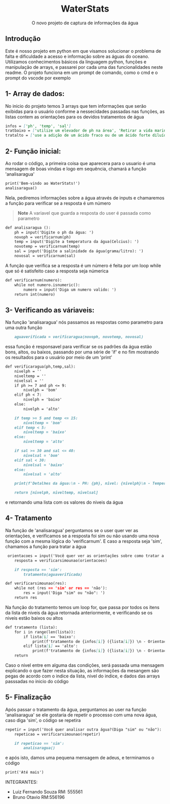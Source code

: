 <p align="center">
 <h1 align="center">WaterStats</h1>
 <p align="center">O novo projeto de captura de informações da água</p>
</p>

## Introdução
Este é nosso projeto em python em que visamos solucionar o problema de falta e dificuldade a acesso e informação sobre as águas do oceano. Utilizamos conhecimentos básicos da linguagem python, funções e manipulação de arrays, e passarei por cada uma das funcionalidades neste readme. O projeto funciona em um prompt de comando, como o cmd e o prompt do vscode por exemplo

## 1- Array de dados:
No inicio do projeto temos 3 arrays que tem informações que serão exibidas para o usuário conforme a nessecidades passadas nas funções, as listas contem as orientações para os devidos tratamentos de água

```md
infos = ['ph', 'temp', 'sal']
tratbaixo = ['utilize um elevador de ph na área', 'Retirar a vida marinha da área enquanto limpa os residuos de lixo na superficie da água', 'Adicione uma solução salina na água']
tratalto = ['use a adição de um ácido fraco ou de um ácido forte diluído na água','Analise as correntes de água da área de acordo com a época do ano','adicione água salina magnetizada na área analisada']
```

## 2- Função inicial:
Ao rodar o código, a primeira coisa que aparecera para o usuario é uma mensagem de boas vindas e logo em sequência, chamará a função 'analisaragua'

```md
print('Bem-vindo ao WaterStats!')
analisaragua()
```

Nela, pediremos informações sobre a água através de inputs e chamaremos a função para verificar se a resposta é um número
> **Note**
> A variavel que guarda a resposta do user é passada como parametro

```md
def analisaragua ():
    ph = input('Digite o ph da água: ')
    novoph = verificarnum(ph)
    temp = input('Digite a temperatura da água(Celcius): ')
    novotemp = verificarnum(temp)
    sal = input('Digite a salinidade da água(grama/litro): ')
    novosal = verificarnum(sal)
```

A função que verifica se a resposta é um número é feita por um loop while que só é satisfeito caso a resposta seja númerica

```md
def verificarnum(numero):
    while not numero.isnumeric():
        numero = input('Diga um numero valido: ')
    return int(numero)
```

## 3- Verificando as váriaveis:
Na função 'analisaragua' nós passamos as respostas como parametro para uma outra função

```md
    aguaverificada = verificaragua(novoph, novotemp, novosal)
```

essa função é responsavel para verificar se os padrões da água estão bons, altos, ou baixos, passando por uma série de 'if' e no fim mostrando os resultados para o usuário por meio de um 'print'

```md
def verificaragua(ph,temp,sal):
    nivelph = ''
    niveltemp = ''
    nivelsal = ''
    if ph >= 7 and ph <= 9:
        nivelph = 'bom'
    elif ph < 7:
        nivelph = 'baixo'
    else:
        nivelph = 'alto'

    if temp >= 5 and temp <= 15:
        niveltemp = 'bom'
    elif temp < 5:
        niveltemp = 'baixo'
    else:
        niveltemp = 'alto'

    if sal >= 30 and sal <= 40:
        nivelsal = 'bom'
    elif sal < 30:
        nivelsal = 'baixo'
    else:
        nivelsal = 'alto'

    print(f'Detalhes da água:\n - PH: {ph}, nivel: {nivelph}\n - Temperatura: {temp}°C, nivel: {niveltemp}\n - Salinidade: {sal} gramas/litro, nivel: {nivelsal}')

    return [nivelph, niveltemp, nivelsal]
```
e retornando uma lista com os valores do niveis da água

## 4- Tratamento
Na função de 'analisaragua' perguntamos se o user quer ver as orientações, e verificamos se a resposta foi sim ou não usando uma nova função com a mesma lógica do 'verificarnum'. E caso a resposta seja 'sim', chamamos a função para tratar a água

```md
 orientacoes = input('Você quer ver as orientações sobre como tratar a água?(Diga "sim" ou "não"): ')
    resposta = verificarsimounao(orientacoes)

    if resposta == 'sim':
        tratamento(aguaverificada)
```
```md
def verificarsimounao(res):
    while not (res == 'sim' or res == 'não'):
        res = input('Diga "sim" ou "não": ')
    return res
```

Na função do tratamento temos um loop for, que passa por todos os itens da lista de niveis da água retornada anteriormente, e verificando se os niveis estão baixos ou altos

```md
def tratamento (lista):
    for i in range(len(lista)):
        if lista[i] == 'baixo':
            print(f'tratamento de {infos[i]} ({lista[i]}) \n - Orientação: {tratbaixo[i]} ')
        elif lista[i] == 'alto':
            print(f'tratamento de {infos[i]} ({lista[i]}) \n - Orientação: {tratalto[i]} ')
    return
```

Caso o nivel entre em alguma das condições, será passada uma mensagem explicando o que fazer nesta situação, as informações da mesangem são pegas de acordo com o indice da lista, nivel do indice, e dados das arrays passsadas no inicio do código

## 5- Finalização
Após passar o tratamento da água, perguntamos ao user na função 'analisaragua' se ele gostaria de repetir o processo com uma nova água, caso diga 'sim', o código se repetira

```md
repetir = input('Você quer analisar outra água?(Diga "sim" ou "não"): ')
    repeticao = verificarsimounao(repetir)

    if repeticao == 'sim':
        analisaragua()
```
e após isto, damos uma pequena mensagem de adeus, e terminamos o código
```md
print('Até mais')
```

INTEGRANTES:
- Luiz Fernando Souza RM: 555561
- Bruno Otavio RM:556196
